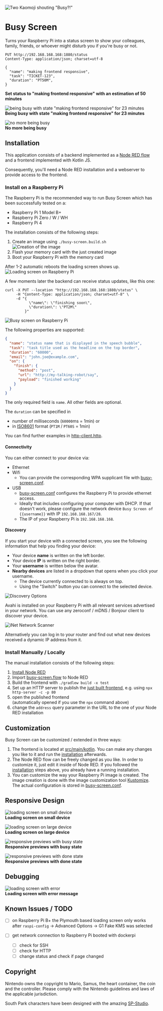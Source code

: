 ![Two Kaomoji shouting "Busy?!"](docs/banner.png)

# Busy Screen

Turns your Raspberry Pi into a status screen to show your colleagues, family, friends, or whoever might disturb you if you're busy or not.

```shell
PUT http://192.168.168.168:1880/status
Content-Type: application/json; charset=utf-8

{
  "name": "making frontend responsive",
  "task": "TICKET-123",
  "duration": "PT50M",
}
```

**Set status to "making frontend responsive" with an estimation of 50 minutes**

![being busy with state "making frontend responsive" for 23 minutes](docs/busy.gif)  
**Being busy with state "making frontend responsive" for 23 minutes**

![no more being busy](docs/done.gif)  
**No more being busy**

## Installation

This application consists of a backend implemented as a [Node RED flow](kustomize/home/busy-screen/flows.json) and a frontend implemented with Kotlin JS.

Consequently, you'll need a Node RED installation and a webserver to provide access to the frontend.

### Install on a Raspberry Pi

The Raspberry Pi is the recommended way to run Busy Screen which has been successfully tested on a:

- Raspberry Pi 1 Model B+
- Raspberry Pi Zero / W / WH
- Raspberry Pi 4

The installation consists of the following steps:

1) Create an image using `./busy-screen.build.sh`  
   ![Creation of the image](docs/installation.png)
2) Flash your memory card with the just created image
3) Boot your Raspberry Pi with the memory card

After 1-2 automatic reboots the loading screen shows up.
![Loading screen on Raspberry Pi](docs/raspberry-loading.jpg)

A few moments later the backend can receive status updates, like this one:

```shell
curl -X PUT --location "http://192.168.168.168:1880/status" \
     -H "Content-Type: application/json; charset=utf-8" \
     -d "{
           \"name\": \"finishing soon\",
           \"duration\": \"PT2M\"
         }"
```

![Busy screen on Raspberry Pi](docs/raspberry-busy.jpg)

The following properties are supported:

```json
{
  "name": "status name that is displayed in the speech bubble",
  "task": "task title used as the headline on the top border",
  "duration": "60000",
  "email": "john.joe@example.com",
  "on": {
    "finish": {
      "method": "post",
      "url": "http://my-talking-robot/say",
      "payload": "finished working"
    }
  }
}
```

The only required field is `name`. All other fields are optional.

The `duration` can be specified in

- number of milliseconds (`60000`ms = 1min) or
- in [ISO8601](https://en.wikipedia.org/wiki/ISO_8601) format (`PT1M` / `PT60S` = 1min)

You can find further examples in [http-client.http](http-client.http).

#### Connectivity

You can either connect to your device via:

- Ethernet
- Wifi
    - You can provide the corresponding WPA supplicant file with [busy-screen.conf](kustomize/busy-screen.conf).
- USB
    - [busy-screen.conf](kustomize/busy-screen.conf) configures the Raspberry Pi to provide ethernet access.
    - Ideally that includes configuring your computer with DHCP. If that doesn't work, please configure the network device `Busy Screen of {{username}}` with
      IP `192.168.168.167/28`.
    - The IP of your Raspberry Pi is `192.168.168.168`.

#### Discovery

If you start your device with a connected screen, you see the following information that help you finding your device:

- Your device **name** is written on the left border.
- Your device **IP** is written on the right border.
- Your **username** is written below the avatar.
- **Nearby devices** are listed in a dropdown that opens when you click your username.
    - The device currently connected to is always on top.
    - Using the "Switch" button you can connect to the selected device.

![Discovery Options](docs/discovery.png)

Avahi is installed on your Raspberry Pi with all relevant services advertised in your network. You can use any zeroconf / mDNS / Bonjour client to discover your
device.

![iNet Network Scanner](docs/bonjour.png)

Alternatively you can log in to your router and find out what new devices received a dynamic IP address from it.

### Install Manually / Locally

The manual installation consists of the following steps:

1) [Install Node RED](https://nodered.org/docs/getting-started/)
2) Import [busy-screen.flow](kustomize/home/busy-screen/flows.json) to Node RED
3) Build the frontend with `./gradlew build -x test`
4) Set up an HTTP server to publish the [just built frontend](build/distributions), e.g. using `npx http-server -c -p 80`
5) open the published frontend  
   (automatically opened if you use the `npx` command above)
6) change the `address` query parameter in the URL to the one of your Node RED installation

## Customization

Busy Screen can be customized / extended in three ways:

1) The frontend is located at [src/main/kotlin](src/main/kotlin). You can make any changes you like to it and run the [installation](#installation) afterwards.
2) The Node RED flow can be freely changed as you like. In order to customize it, just edit it inside of Node RED. If you followed
   the [installation](#installation) steps above, you already have a running installation.
3) You can customize the way your Raspberry Pi image is created. The image creation is done with the image customization
   tool [Kustomize](https://github.com/bkahlert/kustomize). The actual configuration is stored in [busy-screen.conf](kustomize/busy-screen.conf).

## Responsive Design

![loading screen on small device](docs/loading-small.gif)  
**Loading screen on small device**

![loading screen on large device](docs/loading-large.gif)  
**Loading screen on large device**

![responsive previews with busy state](docs/responsive-busy.jpg)  
**Responsive previews with busy state**

![responsive previews with done state](docs/responsive-done.jpg)  
**Responsive previews with done state**

## Debugging

![loading screen with error](docs/loading-error.gif)  
**Loading screen with error message**

## Known Issues / TODO

- [ ] on Raspberry Pi B+ the Plymouth based loading screen only works  
  after `raspi-config` → Advanced Options → G1 Fake KMS was selected

- [ ] get network connection to Raspberry Pi booted with dockerpi
    - [ ] check for SSH
    - [ ] check for HTTP
    - [ ] change status and check if page changed

## Copyright

Nintendo owns the copyright to Mario, Samus, the heart container, the coin and the controller. Please comply with the Nintendo guidelines and laws of the
applicable jurisdiction.

South Park characters have been designed with the amazing [SP-Studio](https://www.sp-studio.de/).
